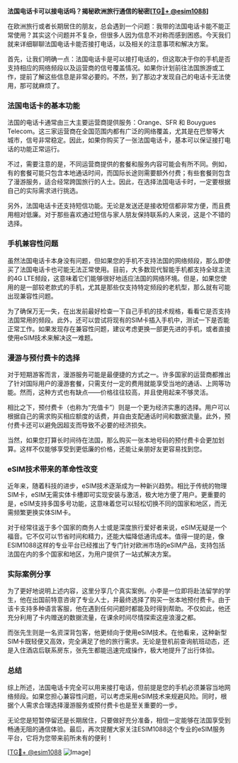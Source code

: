 **法国电话卡可以接电话吗？揭秘欧洲旅行通信的秘密[[TG💪+ @esim1088](https://t.me/s/esim1088)]**

在欧洲旅行或者长期居住的朋友，总会遇到一个问题：我带的法国电话卡能不能正常使用？其实这个问题并不复杂，但很多人因为信息不对称而感到困惑。今天我们就来详细聊聊法国电话卡能否接打电话，以及相关的注意事项和解决方案。

首先，让我们明确一点：法国电话卡是可以接打电话的，但这取决于你的手机是否支持相应的网络频段以及运营商的信号覆盖情况。如果你计划前往法国旅游或工作，提前了解这些信息是非常必要的。不然，到了那边才发现自己的电话卡无法使用，那可就麻烦了。

### 法国电话卡的基本功能

法国的电话卡通常由三大主要运营商提供服务：Orange、SFR 和 Bouygues Telecom。这三家运营商在全国范围内都有广泛的网络覆盖，尤其是在巴黎等大城市，信号非常稳定。因此，如果你购买了一张法国电话卡，基本可以保证接打电话的功能正常运行。

不过，需要注意的是，不同运营商提供的套餐和服务内容可能会有所不同。例如，有的套餐可能只包含本地通话时间，而国际长途则需要额外付费；有些套餐则包含了漫游服务，适合经常跨国旅行的人士。因此，在选择法国电话卡时，一定要根据自己的实际需求进行挑选。

另外，法国电话卡还支持短信功能。无论是发送还是接收短信都非常方便，而且费用相对低廉。对于那些喜欢通过短信与家人朋友保持联系的人来说，这是个不错的选择。

### 手机兼容性问题

虽然法国电话卡本身没有问题，但如果您的手机不支持法国的网络频段，那么即使买了法国电话卡也可能无法正常使用。目前，大多数现代智能手机都支持全球主流的4G LTE频段，这意味着它们能够很好地适应法国的网络环境。但是，如果您使用的是一部较老款式的手机，尤其是那些仅支持特定频段的老机型，那么就有可能出现兼容性问题。

为了确保万无一失，在出发前最好检查一下自己手机的技术规格，看看它是否支持法国常用的频段。此外，还可以尝试将现有的SIM卡插入手机中，测试一下是否能正常工作。如果发现存在兼容性问题，建议考虑更换一部更先进的手机，或者直接使用eSIM技术来解决这一难题。

### 漫游与预付费卡的选择

对于短期游客而言，漫游服务可能是最便捷的方式之一。许多国家的运营商都推出了针对国际用户的漫游套餐，只需支付一定的费用就能享受当地的通话、上网等功能。然而，这种方式也有缺点——价格往往较高，并且使用起来不够灵活。

相比之下，预付费卡（也称为“充值卡”）则是一个更为经济实惠的选择。用户可以根据自己的需求购买相应额度的话费，并自由支配通话时间和数据流量。此外，预付费卡还可以避免因超支而导致不必要的经济损失。

当然，如果您打算长时间待在法国，那么购买一张本地号码的预付费卡会更加划算。这样不仅能够享受到更低廉的价格，还能让亲朋好友更容易找到您。

### eSIM技术带来的革命性改变

近年来，随着科技的进步，eSIM技术逐渐成为一种新兴趋势。相比于传统的物理SIM卡，eSIM无需实体卡槽即可实现安装与激活，极大地方便了用户。更重要的是，eSIM支持多国多号功能，这意味着您可以轻松切换不同的国家和地区，而无需频繁更换实体SIM卡。

对于经常往返于多个国家的商务人士或是深度旅行爱好者来说，eSIM无疑是一个福音。它不仅可以节省时间和精力，还能大幅降低通讯成本。值得一提的是，像ESIM1088这样的专业平台已经推出了专门针对欧洲市场的eSIM产品，支持包括法国在内的多个国家和地区，为用户提供了一站式解决方案。

### 实际案例分享

为了更好地说明上述内容，这里分享几个真实案例。小李是一位即将赴法留学的学生，他在出国前特意咨询了专业人士，并最终选择了购买一张本地预付费卡。由于该卡支持多种语言客服，他在遇到任何问题时都能及时得到帮助。不仅如此，他还充分利用了卡内赠送的数据流量，在课余时间尽情探索这座浪漫之都。

而张先生则是一名资深背包客，他更倾向于使用eSIM技术。在他看来，这种新型SIM卡既轻便又高效，完全满足了他的旅行需求。无论是登机前查询航班动态，还是入住酒店后联系房东，张先生都能迅速完成操作，极大地提升了出行体验。

### 总结

综上所述，法国电话卡完全可以用来接打电话，但前提是您的手机必须兼容当地网络频段。如果您担心兼容性问题，可以考虑采用eSIM技术来规避风险。同时，根据个人需求合理选择漫游服务或预付费卡也是至关重要的一步。

无论您是短暂停留还是长期居住，只要做好充分准备，相信一定能够在法国享受到畅通无阻的通信体验。最后，再次提醒大家关注ESIM1088这个专业的eSIM服务平台，它将为您带来前所未有的便利！

[[TG💪+ @esim1088](https://t.me/s/esim1088) ![Image](https://i.postimg.cc/4NQfJmqS/Snipaste-2025-05-13-00-14-12.png)]